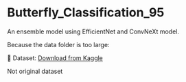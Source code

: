 # Butterfly_Classification_95
An ensemble model using EfficientNet and ConvNeXt model.

Because the data folder is too large:


📁 Dataset: [Download from Kaggle]([https://www.kaggle.com/datasets/tientoduc/buom-img])


Not original dataset

